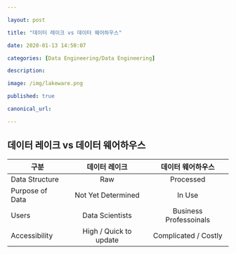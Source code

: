 ```yaml
---

layout: post

title: "데이터 레이크 vs 데이터 웨어하우스"

date: 2020-01-13 14:50:07

categories: [Data Engineering/Data Engineering]

description:

image: /img/lakeware.png

published: true

canonical_url:

---
```


## 데이터 레이크 vs 데이터 웨어하우스

|구분|데이터 레이크|데이터 웨어하우스|
|----|:----------:|:-------------:|
|Data Structure|Raw|Processed|
|Purpose of Data|Not Yet Determined|In Use|
|Users|Data Scientists|Business Professoinals|
|Accessibility|High / Quick to update|Complicated / Costly|
